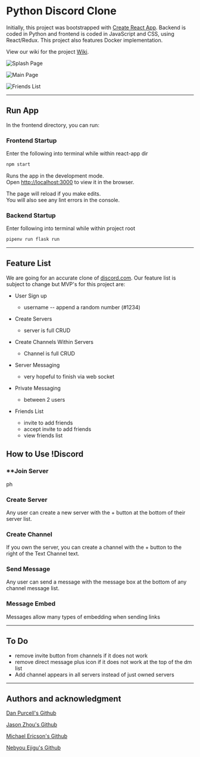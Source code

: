 # Python Discord Clone

Initially, this project was bootstrapped with [Create React App](https://github.com/facebook/create-react-app). Backend is coded in Python and frontend is coded in JavaScript and CSS, using React/Redux. This project also features Docker implementation.

View our wiki for the project [Wiki](https://github.com/flow-state-15/discord_clone_group_projo/wiki).

![Splash Page](http://url/to/img.png)

![Main Page](http://url/to/img.png)

![Friends List](http://url/to/img.png)

---

## Run App

In the frontend directory, you can run:

### Frontend Startup

Enter the following into terminal while within react-app dir

```bash
npm start
```

Runs the app in the development mode.\
Open [http://localhost:3000](http://localhost:3000) to view it in the browser.

The page will reload if you make edits.\
You will also see any lint errors in the console.

### Backend Startup

Enter following into terminal while within project root

```bash
pipenv run flask run
```

---

## Feature List

We are going for an accurate clone of [discord.com](http://discord.com). Our feature list is subject to change but MVP's for this project are:

* User Sign up
    - username -- append a random number (#1234)

* Create Servers
    - server is full CRUD

* Create Channels Within Servers
    - Channel is full CRUD


* Server Messaging
    - very hopeful to finish via web socket

* Private Messaging
    - between 2 users

* Friends List
    - invite to add friends
    - accept invite to add friends
    - view friends list

## How to Use !Discord

### **Join Server

ph

### Create Server

Any user can create a new server with the + button at the bottom of their server list.

### Create Channel

If you own the server, you can create a channel with the + button to the right of the Text Channel text.

### Send Message

Any user can send a message with the message box at the bottom of any channel message list.

### Message Embed

Messages allow many types of embedding when sending links

---

## To Do

* remove invite button from channels if it does not work
* remove direct message plus icon if it does not work at the top of the dm list
* Add channel appears in all servers instead of just owned servers

---

## Authors and acknowledgment

[Dan Purcell's Github](https://pages.github.com/)

[Jason Zhou's Github](https://github.com/CroissantAhhh)

[Michael Ericson's Github](https://github.com/Concrete18)

[Nebyou Ejigu's Github](https://github.com/nebbb)

